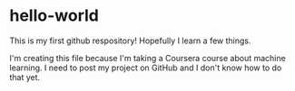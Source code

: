 # hello-world
This is my first github respository! Hopefully I learn a few things.

I'm creating this file because I'm taking a Coursera course about machine learning. I need to post my project on GitHub and I don't know how to do that yet.
